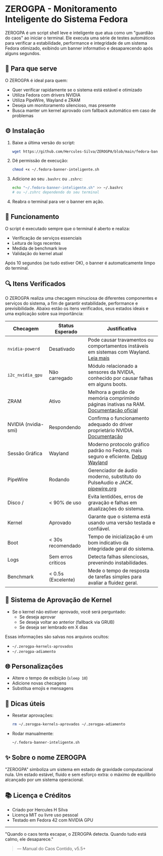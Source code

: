 
# ZEROGPA - Monitoramento Inteligente do Sistema Fedora

ZEROGPA é um script shell leve e inteligente que atua como um "guardião do caos" ao iniciar o terminal. Ele executa uma série de testes automáticos para verificar a estabilidade, performance e integridade de um sistema Fedora otimizado, exibindo um banner informativo e desaparecendo após alguns segundos.

## 🚀 Para que serve

O ZEROGPA é ideal para quem:

- Quer verificar rapidamente se o sistema está estável e otimizado
- Utiliza Fedora com drivers NVIDIA
- Utiliza PipeWire, Wayland e ZRAM
- Deseja um monitoramento silencioso, mas presente
- Busca manter um kernel aprovado com fallback automático em caso de problemas

## ⚙️ Instalação

1. Baixe a última versão do script:

   ```bash
   wget https://github.com/Hercules-Silva/ZEROGPA/blob/main/fedora-banner-inteligente.sh -O ~/.fedora-banner-inteligente.sh
   ```

2. Dê permissão de execução:

   ```bash
   chmod +x ~/.fedora-banner-inteligente.sh
   ```

3. Adicione ao seu `.bashrc` ou `.zshrc`:

   ```bash
   echo "~/.fedora-banner-inteligente.sh" >> ~/.bashrc
   # ou ~/.zshrc dependendo do seu terminal
   ```

4. Reabra o terminal para ver o banner em ação.

## 🔢 Funcionamento

O script é executado sempre que o terminal é aberto e realiza:

- Verificação de serviços essenciais
- Leitura de logs recentes
- Medida de benchmark leve
- Validação do kernel atual

Após 10 segundos (se tudo estiver OK), o banner é automaticamente limpo do terminal.

## 🔍 Itens Verificados

O ZEROGPA realiza uma checagem minuciosa de diferentes componentes e serviços do sistema, a fim de garantir estabilidade, performance e previsibilidade. Abaixo estão os itens verificados, seus estados ideais e uma explicação sobre sua importância:

| Checagem            | Status Esperado    | Justificativa |
| ------------------- | ------------------ | ------------- |
| `nvidia-powerd`     | Desativado         | Pode causar travamentos ou comportamentos instáveis em sistemas com Wayland. [Leia mais](https://download.nvidia.com/XFree86/Linux-x86_64/latest/README/powermanagement.html) |
| `i2c_nvidia_gpu`    | Não carregado      | Módulo relacionado a sensores da NVIDIA, conhecido por causar falhas em alguns boots. |
| ZRAM                | Ativo              | Melhora a gestão de memória comprimindo páginas inativas na RAM. [Documentação oficial](https://www.kernel.org/doc/html/latest/admin-guide/blockdev/zram.html) |
| NVIDIA (nvidia-smi) | Respondendo        | Confirma o funcionamento adequado do driver proprietário NVIDIA. [Documentação](https://docs.nvidia.com/deploy/nvidia-smi/index.html) |
| Sessão Gráfica      | Wayland            | Moderno protocolo gráfico padrão no Fedora, mais seguro e eficiente. [Debug Wayland](https://fedoraproject.org/wiki/How_to_debug_Wayland_problems) |
| PipeWire            | Rodando            | Gerenciador de áudio moderno, substituto do PulseAudio e JACK. [pipewire.org](https://pipewire.org) |
| Disco /             | < 90% de uso       | Evita lentidões, erros de gravação e falhas em atualizações do sistema. |
| Kernel              | Aprovado           | Garante que o sistema está usando uma versão testada e confiável. |
| Boot                | < 30s recomendado  | Tempo de inicialização é um bom indicativo da integridade geral do sistema. |
| Logs                | Sem erros críticos | Detecta falhas silenciosas, prevenindo instabilidades. |
| Benchmark           | < 0.5s (Excelente) | Mede o tempo de resposta de tarefas simples para avaliar a fluidez geral. |

## 📄 Sistema de Aprovação de Kernel

- Se o kernel não estiver aprovado, você será perguntado:
  - Se deseja aprovar
  - Se deseja voltar ao anterior (fallback via GRUB)
  - Se deseja ser lembrado em X dias

Essas informações são salvas nos arquivos ocultos:

- `~/.zerogpa-kernels-aprovados`
- `~/.zerogpa-adiamento`

## 🌐 Personalizações

- Altere o tempo de exibição (`sleep 10`)
- Adicione novas checagens
- Substitua emojis e mensagens

## 🔧 Dicas úteis

- Resetar aprovações:
  ```bash
  rm ~/.zerogpa-kernels-aprovados ~/.zerogpa-adiamento
  ```
- Rodar manualmente:
  ```bash
  ~/.fedora-banner-inteligente.sh
  ```

## ✨ Sobre o nome ZEROGPA

"ZEROGPA" simboliza um sistema em estado de gravidade computacional nula. Um estado estável, fluido e sem esforço extra: o máximo de equilíbrio alcançado por um sistema operacional.

## 📚 Licença e Créditos

- Criado por Hercules H Silva
- Licença MIT ou livre uso pessoal
- Testado em Fedora 42 com NVIDIA GPU

---

"Quando o caos tenta escapar, o ZEROGPA detecta. Quando tudo está calmo, ele desaparece."

> — Manual do Caos Contido, v5.5+
